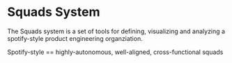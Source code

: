 # Squads System

The Squads system is a set of tools for defining, visualizing and analyzing a spotify-style product engineering organziation.


Spotify-style == highly-autonomous, well-aligned, cross-functional squads
